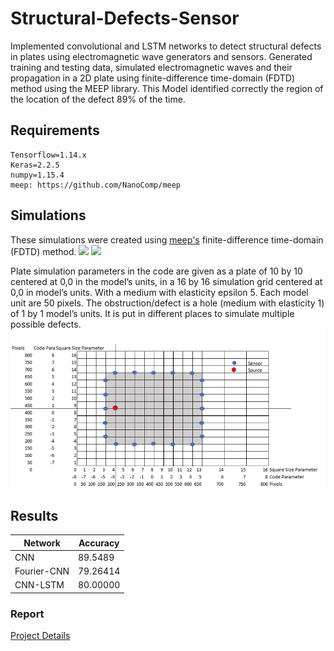 # Structural-Defects-Sensor
Implemented convolutional and LSTM networks to detect structural defects in plates using electromagnetic wave generators and sensors. Generated training and testing data, simulated electromagnetic waves and their propagation in a 2D plate using finite-difference time-domain (FDTD) method using the MEEP library. This Model identified correctly the region of the location of the defect 89% of the time. 

## Requirements

```
Tensorflow=1.14.x
Keras=2.2.5
numpy=1.15.4
meep: https://github.com/NanoComp/meep
```
## Simulations
These simulations were created using [meep's](https://meep.readthedocs.io/en/latest) finite-difference time-domain (FDTD) method. 
![](WaveSimulation1.gif)  ![](Wavesimulation3.gif)

Plate simulation parameters in the code are given as a plate of 10 by 10 centered at 0,0 in the model’s units, in a 16 by 16 simulation grid centered at 0,0 in model’s units. With a medium with elasticity epsilon 5. Each model unit are 50 pixels. The obstruction/defect is a hole (medium with elasticity 1) of 1 by 1 model’s units. It is put in different places to simulate multiple possible defects.
![](https://github.com/danielflopez1/Structural-Defect-Detection/blob/master/Sensors.png)


## Results 
|Network        | Accuracy |
|---------------|----------|
|CNN            | 89.5489  |
|Fourier-CNN    | 79.26414 |
|CNN-LSTM       | 80.00000 |

### Report

[Project Details](https://docs.google.com/document/d/1AlJmcSzWoFh2aex3gz_YyJZfXLPGOyG6g7xSFFyxJ0c/edit?usp=sharing)


